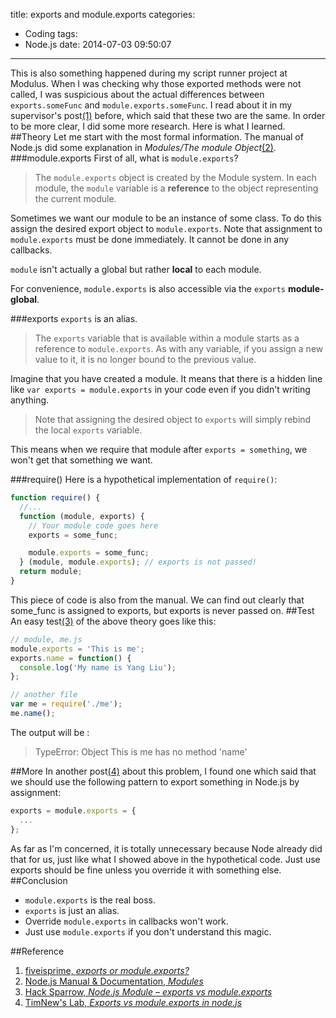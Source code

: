 title: exports and module.exports
categories:
- Coding
tags:
- Node.js
date: 2014-07-03 09:50:07
---
This is also something happened during my script runner project at Modulus. When I was checking why those exported methods were not called, I was suspicious about the actual differences between ``exports.someFunc`` and ``module.exports.someFunc``. I read about it in my supervisor's post[(1)](#Reference) before, which said that these two are the same. In order to be more clear, I did some more research. Here is what I learned.
##Theory
Let me start with the most formal information. The manual of Node.js did some explanation in *Modules/The module Object*[(2)](#Reference).
###module.exports
First of all, what is ``module.exports``?

>The ``module.exports`` object is created by the Module system. In each module, the `` module `` variable is a **reference** to the object representing the current module.

Sometimes we want our module to be an instance of some class. To do this assign the desired export object to ``module.exports``. Note that assignment to ``module.exports`` must be done immediately. It cannot be done in any callbacks.

``module`` isn't actually a global but rather **local** to each module.

For convenience, ``module.exports`` is also accessible via the ``exports`` **module-global**.

###exports
``exports`` is an alias.

>The ``exports`` variable that is available within a module starts as a reference to ``module.exports``. As with any variable, if you assign a new value to it, it is no longer bound to the previous value.

Imagine that you have created a module. It means that there is a hidden line like ``var exports = module.exports`` in your code even if you didn't writing anything.

>Note that assigning the desired object to ``exports`` will simply rebind the local ``exports`` variable.

This means when we require that module after ``exports = something``, we won't get that something we want.

###require()
Here is a hypothetical implementation of ``require()``:
``` javascript
function require() {
  //...
  function (module, exports) {
    // Your module code goes here
    exports = some_func;

    module.exports = some_func;
  } (module, module.exports); // exports is not passed!
  return module;
}
```

This piece of code is also from the manual. We can find out clearly that some_func is assigned to exports, but exports is never passed on.
##Test
An easy test[(3)](#Reference) of the above theory goes like this:
``` javascript
// module, me.js
module.exports = 'This is me';
exports.name = function() {
  console.log('My name is Yang Liu');
};
```
``` javascript
// another file
var me = require('./me');
me.name();
```
The output will be :
>TypeError: Object This is me has no method 'name'


##More
In another post[(4)](#Reference) about this problem, I found one which said that we should use the following pattern to export something in Node.js by assignment:
``` javascript
exports = module.exports = {
  ...
};
```
As far as I'm concerned, it is totally unnecessary because Node already did that for us, just like what I showed above in the hypothetical code. Just use exports should be fine unless you override it with something else.
##Conclusion
* ``module.exports`` is the real boss.
* ``exports`` is just an alias.
* Override ``module.exports`` in callbacks won't work.
* Just use ``module.exports`` if you don't understand this magic.

##Reference
1. [fiveisprime, *exports or module.exports?*](http://fiveisprime.com/2013/04/18/module-exports/)
2. [Node.js Manual  & Documentation, *Modules*](http://nodejs.org/docs/latest/api/modules.html#modules_the_module_object)
3. [Hack Sparrow, *Node.js Module – exports vs module.exports*](http://www.hacksparrow.com/node-js-exports-vs-module-exports.html)
4. [TimNew's Lab, *Exports vs module.exports in node.js*](http://timnew.github.io/blog/2012/04/20/exports_vs_module_exports_in_node_js/)
